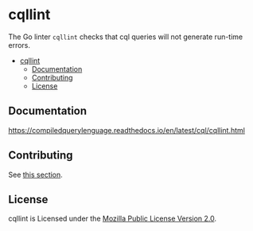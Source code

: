 # cqllint

The Go linter `cqllint` checks that cql queries will not generate run-time errors.

- [cqllint](#cqllint)
  - [Documentation](#documentation)
  - [Contributing](#contributing)
  - [License](#license)

## Documentation

<https://compiledquerylenguage.readthedocs.io/en/latest/cql/cqllint.html>

## Contributing

See [this section](./CONTRIBUTING.md).

## License

cqllint is Licensed under the [Mozilla Public License Version 2.0](../LICENSE).
